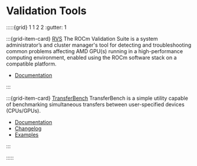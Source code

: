 # Validation Tools

:::::{grid} 1 1 2 2
:gutter: 1

:::{grid-item-card} [RVS](https://rocm.docs.amd.com/projects/ROCmValidationSuite/en/latest/)
The ROCm Validation Suite is a system administrator’s and cluster manager's tool for detecting and troubleshooting common problems affecting AMD GPU(s) running in a high-performance computing environment, enabled using the ROCm software stack on a compatible platform.

- [Documentation](https://rocm.docs.amd.com/projects/ROCmValidationSuite/en/latest/)

:::

:::{grid-item-card} [TransferBench](https://rocmdocs.amd.com/projects/TransferBench/en/latest/)
TransferBench is a simple utility capable of benchmarking simultaneous transfers between user-specified devices (CPUs/GPUs).

- [Documentation](https://rocmdocs.amd.com/projects/TransferBench/en/latest/)
- [Changelog](https://github.com/ROCmSoftwarePlatform/TransferBench/blob/develop/CHANGELOG.md)
- [Examples](https://rocmdocs.amd.com/projects/TransferBench/en/develop/examples/index.html#examples)

:::

:::::
